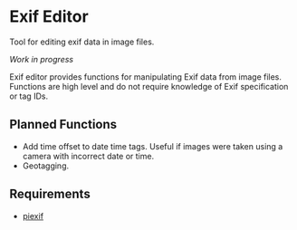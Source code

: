 # Exif Editor
Tool for editing exif data in image files.

*Work in progress*

Exif editor provides functions for manipulating Exif data from image files. 
Functions are high level and do not require knowledge of Exif specification or tag IDs.


## Planned Functions
- Add time offset to date time tags. Useful if images were taken using a camera with 
  incorrect date or time.
- Geotagging.


## Requirements
- [piexif](https://github.com/hMatoba/Piexif)
